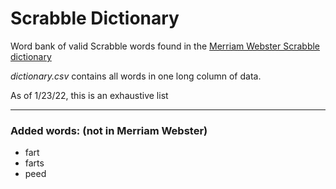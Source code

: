 # Scrabble Dictionary

Word bank of valid Scrabble words found in the [Merriam Webster Scrabble dictionary](https://scrabble.merriam.com/)

*dictionary.csv* contains all words in one long column of data.

As of 1/23/22, this is an exhaustive list

---

### Added words: (not in Merriam Webster)
- fart
- farts
- peed
